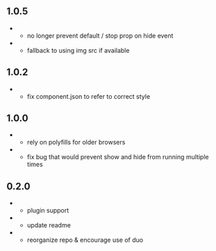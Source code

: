 ## 1.0.5
- * no longer prevent default / stop prop on hide event
- * fallback to using img src if available

## 1.0.2
- * fix component.json to refer to correct style

## 1.0.0
- * rely on polyfills for older browsers
- * fix bug that would prevent show and hide from running multiple times

## 0.2.0

- * plugin support
- * update readme
- * reorganize repo & encourage use of duo
